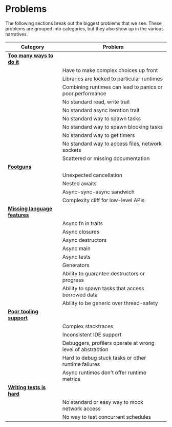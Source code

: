 # Problems

The following sections break out the biggest problems that we see.  These problems are grouped into categories, but they also show up in the various narratives.

| Category | Problem |
| --- | --- |
| [**Too many ways to do it**](./problems/tmwdi.md) | 
| | Have to make complex choices up front |
| | Libraries are locked to particular runtimes |
| | Combining runtimes can lead to panics or poor performance |
| | No standard read, write trait |
| | No standard async iteration trait |
| | No standard way to spawn tasks |
| | No standard way to spawn blocking tasks |
| | No standard way to get timers |
| | No standard way to access files, network sockets |
| | Scattered or missing documentation |
| [**Footguns**](./problems/footguns.md) |
| | Unexpected cancellation |
| | Nested awaits |
| | Async-sync-async sandwich |
| | Complexity cliff for low-level APIs |
| [**Missing language features**](./problems/language_features.md) |
| | Async fn in traits |
| | Async closures |
| | Async destructors |
| | Async main |
| | Async tests |
| | Generators |
| | Ability to guarantee destructors or progress |
| | Ability to spawn tasks that access borrowed data |
| | Ability to be generic over thread-safety |
| [**Poor tooling support**](./problems/tooling.md) |
| | Complex stacktraces |
| | Inconsistent IDE support |
| | Debuggers, profilers operate at wrong level of abstraction |
| | Hard to debug stuck tasks or other runtime failures |
| | Async runtimes don't offer runtime metrics |
| [**Writing tests is hard**](./problems/testing.md) |
| | No standard or easy way to mock network access |
| | No way to test concurrent schedules |


